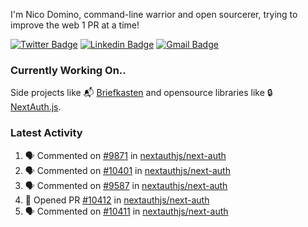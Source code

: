 
I'm Nico Domino, command-line warrior and open sourcerer, trying to improve the web 1 PR at a time!

[![Twitter Badge](https://img.shields.io/badge/-@ndom91-1ca0f1?style=flat-square&labelColor=1ca0f1&logo=twitter&logoColor=white&link=https://twitter.com/ndom91)](https://twitter.com/ndom91) [![Linkedin Badge](https://img.shields.io/badge/-ndom91-blue?style=flat-square&logo=Linkedin&logoColor=white&link=https://www.linkedin.com/in/ndom91/)](https://www.linkedin.com/in/ndom91/) [![Gmail Badge](https://img.shields.io/badge/-yo@ndo.dev-c14438?style=flat-square&logo=mail.ru&logoColor=white&link=mailto:yo@ndo.dev)](mailto:yo@ndo.dev)

### Currently Working On..

Side projects like 📬 [Briefkasten](https://briefkastenhq.com) and opensource libraries like 🔒 [NextAuth.js](https://github.com/nextauthjs/next-auth).

<!--START_SECTION_PROFILE_VIEWS:readme-info-->
<!--END_SECTION_PROFILE_VIEWS:readme-info-->

<!--START_SECTION_DAILY_COMMIT:readme-info-->
<!--END_SECTION_DAILY_COMMIT:readme-info-->

<!--START_SECTION_WEEKLY_COMMIT:readme-info-->
<!--END_SECTION_WEEKLY_COMMIT:readme-info-->

### Latest Activity

<!--START_SECTION:activity-->
1. 🗣 Commented on [#9871](https://github.com/nextauthjs/next-auth/pull/9871#issuecomment-2020798242) in [nextauthjs/next-auth](https://github.com/nextauthjs/next-auth)
2. 🗣 Commented on [#10401](https://github.com/nextauthjs/next-auth/pull/10401#issuecomment-2020789557) in [nextauthjs/next-auth](https://github.com/nextauthjs/next-auth)
3. 🗣 Commented on [#9587](https://github.com/nextauthjs/next-auth/pull/9587#issuecomment-2020783536) in [nextauthjs/next-auth](https://github.com/nextauthjs/next-auth)
4. 💪 Opened PR [#10412](https://github.com/nextauthjs/next-auth/pull/10412) in [nextauthjs/next-auth](https://github.com/nextauthjs/next-auth)
5. 🗣 Commented on [#10411](https://github.com/nextauthjs/next-auth/pull/10411#issuecomment-2020181125) in [nextauthjs/next-auth](https://github.com/nextauthjs/next-auth)
<!--END_SECTION:activity-->
